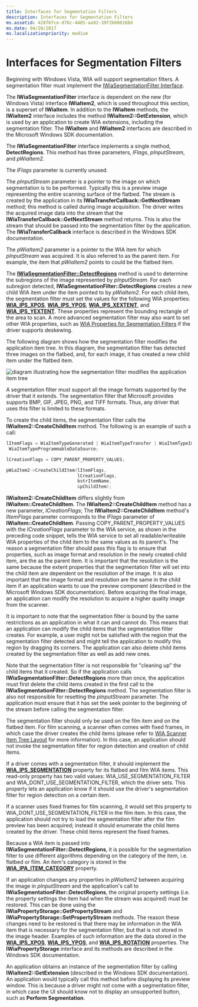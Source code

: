 ```yaml
---
title: Interfaces for Segmentation Filters
description: Interfaces for Segmentation Filters
ms.assetid: 428f6fce-d76c-4485-aa92-39f2b608160d
ms.date: 04/20/2017
ms.localizationpriority: medium
---
```


# Interfaces for Segmentation Filters





Beginning with Windows Vista, WIA will support segmentation filters. A segmentation filter must implement the [IWiaSegmentationFilter Interface](https://docs.microsoft.com/windows-hardware/drivers/ddi/content/wia_lh/nn-wia_lh-iwiasegmentationfilter).

The **IWiaSegmentationFilter** interface is dependent on the new (for Windows Vista) interface **IWiaItem2**, which is used throughout this section, is a superset of **IWiaItem**. In addition to the **IWiaItem** methods, the **IWiaItem2** interface includes the method **IWiaItem2::GetExtension**, which is used by an application to create WIA extensions, including the segmentation filter. The **IWiaItem** and **IWiaItem2** interfaces are described in the Microsoft Windows SDK documentation.

The **IWiaSegmentationFilter** interface implements a single method, **DetectRegions**. This method has three parameters, *lFlags*, *pInputStream*, and *pWiaItem2*.

The *lFlags* parameter is currently unused.

The *pInputStream* parameter is a pointer to the image on which segmentation is to be performed. Typically this is a preview image representing the entire scanning surface of the flatbed. The stream is created by the application in its **IWiaTransferCallback::GetNextStream** method; this method is called during image acquisition. The driver writes the acquired image data into the stream that the **IWiaTransferCallback::GetNextStream** method returns. This is also the stream that should be passed into the segmentation filter by the application. The **IWiaTransferCallback** interface is described in the Windows SDK documentation.

The *pWiaItem2* parameter is a pointer to the WIA item for which *pInputStream* was acquired. It is also referred to as the parent item. For example, the item that *pWiaItem2* points to could be the flatbed item.

The [**IWiaSegmentationFilter::DetectRegions**](https://docs.microsoft.com/windows-hardware/drivers/ddi/content/wia_lh/nf-wia_lh-iwiasegmentationfilter-detectregions) method is used to determine the subregions of the image represented by *pInputStream*. For each subregion detected, **IWiaSegmentationFilter::DetectRegions** creates a new child WIA item under the item pointed to by *pWiaItem2*. For each child item, the segmentation filter must set the values for the following WIA properties: [**WIA\_IPS\_XPOS**](https://docs.microsoft.com/windows-hardware/drivers/image/wia-ips-xpos), [**WIA\_IPS\_YPOS**](https://docs.microsoft.com/windows-hardware/drivers/image/wia-ips-ypos), [**WIA\_IPS\_XEXTENT**](https://docs.microsoft.com/windows-hardware/drivers/image/wia-ips-xextent), and [**WIA\_IPS\_YEXTENT**](https://docs.microsoft.com/windows-hardware/drivers/image/wia-ips-yextent). These properties represent the bounding rectangle of the area to scan. A more advanced segmentation filter may also want to set other WIA properties, such as [WIA Properties for Segmentation Filters](wia-properties-for-segmentation-filters.md) if the driver supports deskewing.

The following diagram shows how the segmentation filter modifies the application item tree. In this diagram, the segmentation filter has detected three images on the flatbed, and, for each image, it has created a new child item under the flatbed item.

![diagram illustrating how the segmentation filter modifies the application item tree](images/art-segmentation2.png)

A segmentation filter must support all the image formats supported by the driver that it extends. The segmentation filter that Microsoft provides supports BMP, GIF, JPEG, PNG, and TIFF formats. Thus, any driver that uses this filter is limited to these formats.

To create the child items, the segmentation filter calls the **IWiaItem2::CreateChildItem** method. The following is an example of such a call:

```cpp
lItemFlags = WiaItemTypeGenerated | WiaItemTypeTransfer | WiaItemTypeImage | WiaItemTypeFile |
 WiaItemTypeProgrammableDataSource;

lCreationFlags = COPY_PARENT_PROPERTY_VALUES;

pWiaItem2->CreateChildItem(lItemFlags,
                           lCreationFlags,
                           bstrItemName,
                           &pChildItem);
```

**IWiaItem2::CreateChildItem** differs slightly from **IWiaItem::CreateChildItem**. The **IWiaItem2::CreateChildItem** method has a new parameter, *lCreationFlags*; The **IWiaItem2::CreateChildItem** method's *lItemFlags* parameter corresponds to the *lFlags* parameter of **IWiaItem::CreateChildItem**. Passing COPY\_PARENT\_PROPERTY\_VALUES with the *lCreationFlags* parameter to the WIA service, as shown in the preceding code snippet, tells the WIA service to set all readable/writeable WIA properties of the child item to the same values as its parent's. The reason a segmentation filter should pass this flag is to ensure that properties, such as image format and resolution in the newly created child item, are the as the parent item. It is important that the resolution is the same because the extent properties that the segmentation filter will set into the child item are dependent on the resolution of the image. It is also important that the image format and resolution are the same in the child item if an application wants to use the preview component (described in the Microsoft Windows SDK documentation). Before acquiring the final image, an application can modify the resolution to acquire a higher quality image from the scanner.

It is important to note that the segmentation filter is bound by the same restrictions as an application in what it can and cannot do. This means that an application can modify the child items that the segmentation filter creates. For example, a user might not be satisfied with the region that the segmentation filter detected and might tell the application to modify this region by dragging its corners. The application can also delete child items created by the segmentation filter as well as add new ones.

Note that the segmentation filter is not responsible for "cleaning up" the child items that it created. So if the application calls **IWiaSegmentationFilter::DetectRegions** more than once, the application must first delete the child items created in the first call to the **IWiaSegmentationFilter::DetectRegions** method. The segmentation filter is also not responsible for resetting the *pInputStream* parameter. The application must ensure that it has set the seek pointer to the beginning of the stream before calling the segmentation filter.

The segmentation filter should only be used on the film item and on the flatbed item. For film scanning, a scanner often comes with fixed frames, in which case the driver creates the child items (please refer to [WIA Scanner Item Tree Layout](wia-scanner-item-tree-layout.md) for more information). In this case, an application should not invoke the segmentation filter for region detection and creation of child items.

If a driver comes with a segmentation filter, it should implement the [**WIA\_IPS\_SEGMENTATION**](https://docs.microsoft.com/windows-hardware/drivers/image/wia-ips-segmentation) property for its flatbed and film WIA items. This read-only property has two valid values: WIA\_USE\_SEGMENTATION\_FILTER and WIA\_DONT\_USE\_SEGMENTATION\_FILTER, which the driver sets. This property lets an application know if it should use the driver's segmentation filter for region detection on a certain item.

If a scanner uses fixed frames for film scanning, it would set this property to WIA\_DONT\_USE\_SEGMENTATION\_FILTER in the film item. In this case, the application should not try to load the segmentation filter after the film preview has been acquired; instead it should enumerate the child items created by the driver. These child items represent the fixed frames.

Because a WIA item is passed into **IWiaSegmentationFilter::DetectRegions**, it is possible for the segmentation filter to use different algorithms depending on the category of the item, i.e. flatbed or film. An item's category is stored in the [**WIA\_IPA\_ITEM\_CATEGORY**](https://docs.microsoft.com/windows-hardware/drivers/image/wia-ipa-item-category) property.

If an application changes any properties in *pWiaItem2* between acquiring the image in *pInputStream* and the application's call to **IWiaSegmentationFilter::DetectRegions**, the original property settings (i.e. the property settings the item had when the stream was acquired) must be restored. This can be done using the **IWiaPropertyStorage::GetPropertyStream** and **IWiaPropertyStorage::SetPropertyStream** methods. The reason these changes need to be restored is that there may be information in the WIA item that is necessary for the segmentation filter, but that is not stored in the image header. Examples of such information are the data stored in the [**WIA\_IPS\_XPOS**](https://docs.microsoft.com/windows-hardware/drivers/image/wia-ips-xpos), [**WIA\_IPS\_YPOS**](https://docs.microsoft.com/windows-hardware/drivers/image/wia-ips-ypos), and [**WIA\_IPS\_ROTATION**](https://docs.microsoft.com/windows-hardware/drivers/image/wia-ips-rotation) properties. The **IWiaPropertyStorage** interface and its methods are described in the Windows SDK documentation.

An application obtains an instance of the segmentation filter by calling **IWiaItem2::GetExtension** (described in the Windows SDK documentation). An application would typically call this method before displaying its preview window. This is because a driver might not come with a segmentation filter, in which case the UI should know not to display an unsupported button, such as **Perform Segmentation**.

 

 




